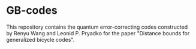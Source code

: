 # GB-codes

This repository contains the quantum error-correcting codes constructed 
by Renyu Wang and Leonid P. Pryadko for the paper "Distance bounds for generalized bicycle codes".

